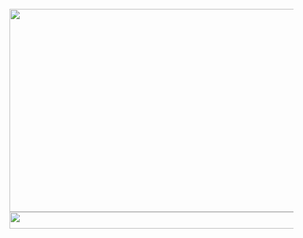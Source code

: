 <br>
<img src="https://github.com/user-attachments/assets/61894236-3d28-416f-b678-8ac323424db2" width="520" height="360" />
<br>
<img src="https://file.garden/ZpOgdSOun08fNCpE/ezgif-1-98dea07d19.gif" width="520" height="30" />
